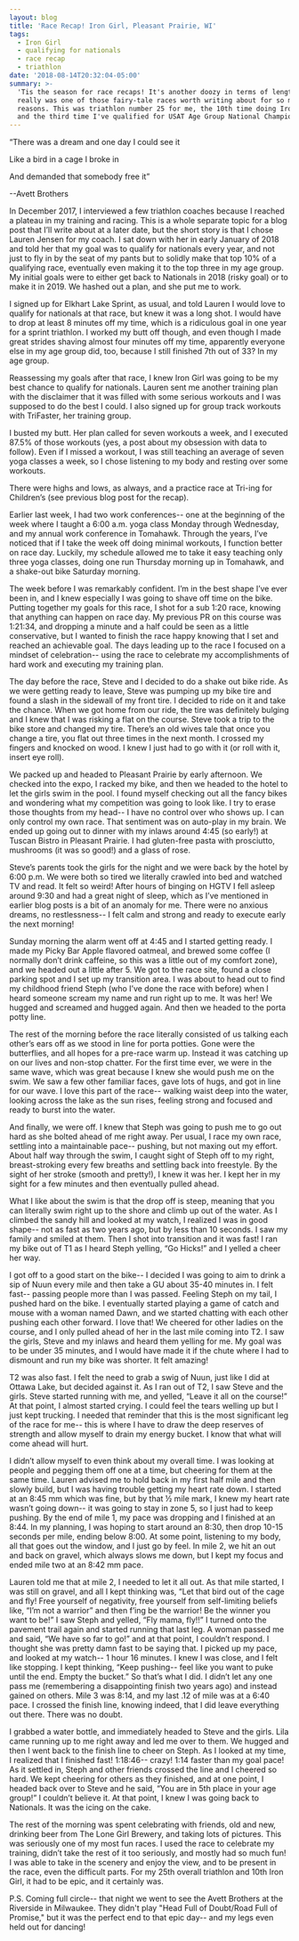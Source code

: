 ```yaml
---
layout: blog
title: 'Race Recap! Iron Girl, Pleasant Prairie, WI'
tags:
  - Iron Girl
  - qualifying for nationals
  - race recap
  - triathlon
date: '2018-08-14T20:32:04-05:00'
summary: >-
  'Tis the season for race recaps! It's another doozy in terms of length, but
  really was one of those fairy-tale races worth writing about for so many
  reasons. This was triathlon number 25 for me, the 10th time doing IronGirl,
  and the third time I've qualified for USAT Age Group National Championships.
---
```

“There was a dream and one day I could see it

Like a bird in a cage I broke in 

And demanded that somebody free it”



\--Avett Brothers



In December 2017, I interviewed a few triathlon coaches because I reached a plateau in my training and racing. This is a whole separate topic for a blog post that I’ll write about at a later date, but the short story is that I chose Lauren Jensen for my coach. I sat down with her in early January of 2018 and told her that my goal was to qualify for nationals every year, and not just to fly in by the seat of my pants but to solidly make that top 10% of a qualifying race, eventually even making it to the top three in my age group. My initial goals were to either get back to Nationals in 2018 (risky goal) or to make it in 2019. We hashed out a plan, and she put me to work. 



I signed up for Elkhart Lake Sprint, as usual, and told Lauren I would love to qualify for nationals at that race, but knew it was a long shot. I would have to drop at least 8 minutes off my time, which is a ridiculous goal in one year for a sprint triathlon. I worked my butt off though, and even though I made great strides shaving almost four minutes off my time, apparently everyone else in my age group did, too, because I still finished 7th out of 33? In my age group. 



Reassessing my goals after that race, I knew Iron Girl was going to be my best chance to qualify for nationals. Lauren sent me another training plan with the disclaimer that it was filled with some serious workouts and I was supposed to do the best I could. I also signed up for group track workouts with TriFaster, her training group. 



I busted my butt. Her plan called for seven workouts a week, and I executed 87.5% of those workouts (yes, a post about my obsession with data to follow). Even if I missed a workout, I was still teaching an average of seven yoga classes a week, so I chose listening to my body and resting over some workouts. 



There were highs and lows, as always, and a practice race at Tri-ing for Children’s (see previous blog post for the recap). 



Earlier last week, I had two work conferences-- one at the beginning of the week where I taught a 6:00 a.m. yoga class Monday through Wednesday, and my annual work conference in Tomahawk. Through the years, I’ve noticed that if I take the week off doing minimal workouts, I function better on race day. Luckily, my schedule allowed me to take it easy teaching only three yoga classes,  doing one run Thursday morning up in Tomahawk, and a shake-out bike Saturday morning. 



The week before I was remarkably confident. I’m in the best shape I’ve ever been in, and I knew especially I was going to shave off time on the bike. Putting together my goals for this race, I shot for a sub 1:20 race, knowing that anything can happen on race day. My previous PR on this course was 1:21:34, and dropping a minute and a half could be seen as a little conservative, but I wanted to finish the race happy knowing that I set and reached an achievable goal. The days leading up to the race I focused on a mindset of celebration-- using the race to celebrate my accomplishments of hard work and executing my training plan. 



The day before the race, Steve and I decided to do a shake out bike ride. As we were getting ready to leave, Steve was pumping up my bike tire and found a slash in the sidewall of my front tire. I decided to ride on it and take the chance. When we got home from our ride, the tire was definitely bulging and I knew that I was risking a flat on the course. Steve took a trip to the bike store and changed my tire. There’s an old wives tale that once you change a tire, you flat out three times in the next month. I crossed my fingers and knocked on wood. I knew I just had to go with it (or roll with it, insert eye roll). 



We packed up and headed to Pleasant Prairie by early afternoon. We checked into the expo, I racked my bike, and then we headed to the hotel to let the girls swim in the pool. I found myself checking out all the fancy bikes and wondering what my competition was going to look like. I try to erase those thoughts from my head-- I have no control over who shows up. I can only control my own race. That sentiment was on auto-play in my brain. We ended up going out to dinner with my inlaws around 4:45 (so early!) at Tuscan Bistro in Pleasant Prairie. I had gluten-free pasta with prosciutto, mushrooms (it was so good!) and a glass of rose. 



Steve’s parents took the girls for the night and we were back by the hotel by 6:00 p.m. We were both so tired we literally crawled into bed and watched TV and read. It felt so weird! After hours of binging on HGTV I fell asleep around 9:30 and had a great night of sleep, which as I’ve mentioned in earlier blog posts is a bit of an anomaly for me. There were no anxious dreams, no restlessness-- I felt calm and strong and ready to execute early the next morning!



Sunday morning the alarm went off at 4:45 and I started getting ready. I made my Picky Bar Apple flavored oatmeal, and brewed some coffee (I normally don’t drink caffeine, so this was a little out of my comfort zone), and we headed out a little after 5. We got to the race site, found a close parking spot and I set up my transition area. I was about to head out to find my childhood friend Steph (who I’ve done the race with before) when I heard someone scream my name and run right up to me. It was her! We hugged and screamed and hugged again. And then we headed to the porta potty line. 



The rest of the morning before the race literally consisted of us talking each other’s ears off as we stood in line for porta potties. Gone were the butterflies, and all hopes for a pre-race warm up. Instead it was catching up on our lives and non-stop chatter. For the first time ever, we were in the same wave, which was great because I knew she would push me on the swim. We saw a few other familiar faces, gave lots of hugs, and got in line for our wave. I love this part of the race-- walking waist deep into the water, looking across the lake as the sun rises, feeling strong and focused and ready to burst into the water. 



And finally, we were off. I knew that Steph was going to push me to go out hard as she bolted ahead of me right away. Per usual, I race my own race, settling into a maintainable pace-- pushing, but not maxing out my effort. About half way through the swim, I caught sight of Steph off to my right, breast-stroking every few breaths and settling back into freestyle. By the sight of her stroke (smooth and pretty!), I knew it was her. I kept her in my sight for a few minutes and then eventually pulled ahead. 



What I like about the swim is that the drop off is steep, meaning that you can literally swim right up to the shore and climb up out of the water. As I climbed the sandy hill and looked at my watch, I realized I was in good shape-- not as fast as two years ago, but by less than 10 seconds. I saw my family and smiled at them. Then I shot into transition and it was fast! I ran my bike out of T1 as I heard Steph yelling, “Go Hicks!” and I yelled a cheer her way. 



I got off to a good start on the bike-- I decided I was going to aim to drink a sip of Nuun every mile and then take a GU about 35-40 minutes in. I felt fast-- passing people more than I was passed. Feeling Steph on my tail, I pushed hard on the bike. I eventually started playing a game of catch and mouse with a woman named Dawn, and we started chatting with each other pushing each other forward. I love that! We cheered for other ladies on the course, and I only pulled ahead of her in the last mile coming into T2. I saw the girls, Steve and my inlaws and heard them yelling for me. My goal was to be under 35 minutes, and I would have made it if the chute where I had to dismount and run my bike was shorter. It felt amazing!



T2 was also fast. I felt the need to grab a swig of Nuun, just like I did at Ottawa Lake, but decided against it. As I ran out of T2, I saw Steve and the girls. Steve started running with me, and yelled, “Leave it all on the course!” At that point, I almost started crying. I could feel the tears welling up but I just kept trucking. I needed that reminder that this is the most significant leg of the race for me-- this is where I have to draw the deep reserves of strength and allow myself to drain my energy bucket. I know that what will come ahead will hurt. 



I didn’t allow myself to even think about my overall time. I was looking at people and pegging them off one at a time, but cheering for them at the same time. Lauren advised me to hold back in my first half mile and then slowly build, but I was having trouble getting my heart rate down. I started at an 8:45 mm which was fine, but by that ½ mile mark, I knew my heart rate wasn’t going down-- it was going to stay in zone 5, so I just had to keep pushing. By the end of mile 1, my pace was dropping and I finished at an 8:44. In my planning, I was hoping to start around an 8:30, then drop 10-15 seconds per mile, ending below 8:00. At some point, listening to my body, all that goes out the window, and I just go by feel. In mile 2, we hit an out and back on gravel, which always slows me down, but I kept my focus and ended mile two at an 8:42 mm pace. 



Lauren told me that at mile 2, I needed to let it all out. As that mile started, I was still on gravel, and all I kept thinking was, “Let that bird out of the cage and fly! Free yourself of negativity, free yourself from self-limiting beliefs like, “I’m not a warrior” and then f’ing be the warrior! Be the winner you want to be!” I saw Steph and yelled, “Fly mama, fly!!” I turned onto the pavement trail again and started running that last leg. A woman passed me and said, “We have so far to go!” and at that point, I couldn’t respond. I thought she was pretty damn fast to be saying that. I picked up my pace, and looked at my watch-- 1 hour 16 minutes. I knew I was close, and I felt like stopping. I kept thinking, “Keep pushing-- feel like you want to puke until the end. Empty the bucket.” So that’s what I did. I didn’t let any one pass me (remembering a disappointing finish two years ago) and instead gained on others. Mile 3 was 8:14, and my last .12 of mile was at a 6:40 pace. I crossed the finish line, knowing indeed, that I did leave everything out there. There was no doubt. 



I grabbed a water bottle, and immediately headed to Steve and the girls. Lila came running up to me right away and led me over to them. We hugged and then I went back to the finish line to cheer on Steph. As I looked at my time, I realized that I finished fast! 1:18:46-- crazy! 1:14 faster than my goal pace! As it settled in, Steph and other friends crossed the line and I cheered so hard. We kept cheering for others as they finished, and at one point, I headed back over to Steve and he said, “You are in 5th place in your age group!” I couldn’t believe it. At that point, I knew I was going back to Nationals. It was the icing on the cake. 



The rest of the morning was spent celebrating with friends, old and new, drinking beer from The Lone Girl Brewery, and taking lots of pictures. This was seriously one of my most fun races. I used the race to celebrate my training, didn’t take the rest of it too seriously, and mostly had so much fun! I was able to take in the scenery and enjoy the view, and to be present in the race, even the difficult parts. For my 25th overall triathlon and 10th Iron Girl, it had to be epic, and it certainly was. 

P.S. Coming full circle-- that night we went to see the Avett Brothers at the Riverside in Milwaukee. They didn't play "Head Full of Doubt/Road Full of Promise," but it was the perfect end to that epic day-- and my legs even held out for dancing!
